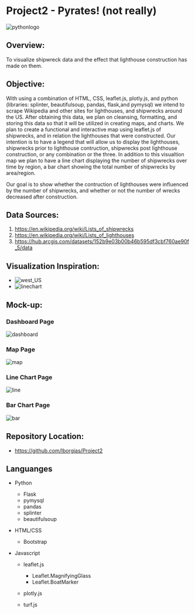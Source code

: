 # Project2 - Pyrates! (not really)
![pythonlogo](static/images/pyrate.png)

## Overview:
To visualize shipwreck data and the effect that lighthouse construction has made on them.

## Objective:
With using a combination of HTML, CSS, leaflet.js, plotly.js, and python (libraries: splinter, beautifulsoup, pandas, flask,and pymysql) we intend to scrape Wikipedia and other sites for lighthouses, and shipwrecks around the US. After obtaining this data, we plan on cleansing, formatting, and storing this data so that it will be utilized in creating maps, and charts.  We plan to create a functional and interactive map using leaflet.js of shipwrecks, and in relation the lighthouses that were constructed.  Our intention is to have a legend that will allow us to display the lighthouses, shipwrecks prior to lighthouse contruction, shipwrecks post lighthouse construction, or any combination or the three.  In addition to this visualtion map we plan to have a line chart displaying the number of shipwrecks over time by region, a bar chart showing the total number of shipwrecks by area/region.

Our goal is to show whether the contruction of lighthouses were influenced by the number of shipwrecks, and whether or not the number of wrecks decreased after construction.

## Data Sources:
1. https://en.wikipedia.org/wiki/Lists_of_shipwrecks
2. https://en.wikipedia.org/wiki/Lists_of_lighthouses
3. https://hub.arcgis.com/datasets/152b9e03b00b46b595df3cbf760ae90f_5/data

## Visualization Inspiration:
* ![west_US](static/images/west_us.png)
* ![linechart](static/images/line.png)

## Mock-up:
### Dashboard Page
![dashboard](static/images/mock_dash.png)

### Map Page
![map](static/images/mock_map.png)

### Line Chart Page
![line](static/images/mock_line.png)

### Bar Chart Page
![bar](static/images/mock_bar.png)

## Repository Location:
* https://github.com/lborgias/Project2

## Languanges
* Python

   * Flask
   * pymysql
   * pandas
   * splinter
   * beautifulsoup

* HTML/CSS

  *  Bootstrap

* Javascript

   * leaflet.js

     * Leaflet.MagnifyingGlass
     * Leaflet.BoatMarker

   * plotly.js
   * turf.js
